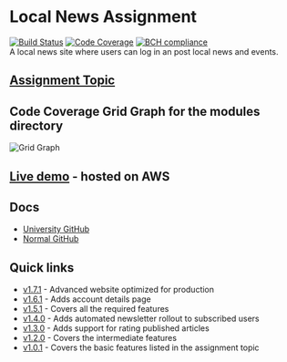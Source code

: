 # Local News Assignment

[![Build Status](https://travis-ci.com/driimus/340ctcw.svg?token=kAw4dYYDuYsjS2BM8ceE&branch=master)](https://travis-ci.com/driimus/340ctcw)
[![Code Coverage](https://codecov.io/gh/driimus/340ctcw/branch/master/graph/badge.svg?token=BseGtb6kXn)](https://codecov.io/gh/driimus/340ctcw)
[![BCH compliance](https://bettercodehub.com/edge/badge/driimus/340ctcw?branch=master&token=3fe4a078e4b128f4c9399facabd3d763186b5bd0)](https://bettercodehub.com/)
<br>A local news site where users can log in an post local news and events.

## [Assignment Topic](https://github.coventry.ac.uk/web/assignment-topics/blob/master/12%20Local%20News.md)

## Code Coverage Grid Graph for the modules directory

![Grid Graph](https://codecov.io/gh/driimus/340ctcw/branch/master/graphs/tree.svg?token=BseGtb6kXn)

## [Live demo](http://cwlocalnews-env.zg6je4v2an.eu-west-2.elasticbeanstalk.com/) - hosted on AWS

## Docs

- [University GitHub](https://github.coventry.ac.uk/pages/340CT-1920SEPJAN/petrec/)
- [Normal GitHub](https://driimus.github.io/340ctcw/)

## Quick links

- [v1.7.1](https://github.coventry.ac.uk/petrec/petrec/releases/tag/v1.7.1) - Advanced website optimized for production
- [v1.6.1](https://github.coventry.ac.uk/petrec/petrec/releases/tag/v1.6.1) - Adds account details page
- [v1.5.1](https://github.coventry.ac.uk/petrec/petrec/releases/tag/v1.5.1) - Covers all the required features
- [v1.4.0](https://github.coventry.ac.uk/petrec/petrec/releases/tag/v1.4.0) - Adds automated newsletter rollout to subscribed users
- [v1.3.0](https://github.coventry.ac.uk/petrec/petrec/releases/tag/v1.3.0) - Adds support for rating published articles
- [v1.2.0](https://github.coventry.ac.uk/petrec/petrec/releases/tag/v1.2.0) - Covers the intermediate features
- [v1.0.1](https://github.coventry.ac.uk/petrec/petrec/releases/tag/v1.0.1) - Covers the basic features listed in the assignment topic
